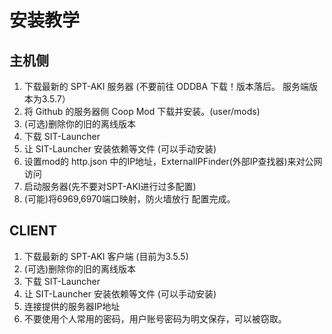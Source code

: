 # 安装教学

## 主机侧

1. 下载最新的 SPT-AKI 服务器 (不要前往 ODDBA 下载！版本落后。 服务端版本为3.5.7）
2. 将 Github 的服务器侧 Coop Mod 下载并安装。(user/mods)
3. (可选)删除你的旧的离线版本
4. 下载 SIT-Launcher
5. 让 SIT-Launcher 安装依赖等文件 (可以手动安装)
6. 设置mod的 http.json 中的IP地址，ExternalIPFinder(外部IP查找器)来对公网访问
7. 启动服务器(先不要对SPT-AKI进行过多配置)
8. (可能)将6969,6970端口映射，防火墙放行
配置完成。

## CLIENT

1. 下载最新的 SPT-AKI 客户端 (目前为3.5.5)
2. (可选)删除你的旧的离线版本
3. 下载 SIT-Launcher
4. 让 SIT-Launcher 安装依赖等文件 (可以手动安装)
5. 连接提供的服务器IP地址
6. 不要使用个人常用的密码，用户账号密码为明文保存，可以被窃取。
